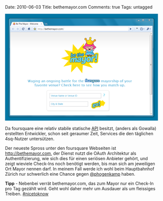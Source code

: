 Date: 2010-06-03
Title: bethemayor.com
Comments: true
Tags: untagged

<img src="/images/2010/6/be_the_mayor_screenshot.png" alt="bethemayor.com Website Screenshot" />
<p>
    Da foursquare eine relativ stabile statische <a title="foursquare API"
        href="http://groups.google.com/group/foursquare-api/web/api-documentation">API</a> besitzt, (anders als Gowalla)
    erstellten Entwickler, schon seit geraumer Zeit, Services die den täglichen 4sq-Nutzer untersützen.
<p></p>
Der neueste Spross unter den foursquare Webseiten ist <a href="http://bethemayor.com"
    title="bethemayor.com">http://bethemayor.com</a>, der Dienst nutzt die OAuth Architektur als Authentifizierung, wie
sich dies für einen seriösen Anbieter gehört, und zeigt wieviele Check-Ins noch benötigt werden, bis man sich am
jeweiligen Ort Mayor nennen darf. In meinem Fall werde ich wohl beim Hauptbahnhof Zürich nur schwerlich eine Chance
gegen <a href="https://twitter.com/phogenkamp">@phogenkamp</a> haben.
<p>
</p>
<strong>Tipp</strong>
- Nebenbei verrät bethemayor.com, das zum Mayor nur ein Check-In pro Tag gezählt wird. Geht wohl daher mehr um Ausdauer
als um fleissiges Treiben. <a href="http://search.twitter.com/search?q=nicetoknow"
    title="Twitter Hashtag: nicetoknow">#nicetoknow</a>
</p>
